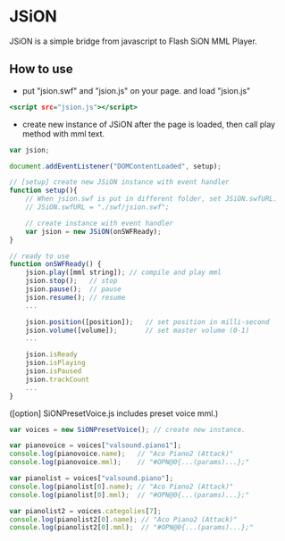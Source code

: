 # JSiON
JSiON is a simple bridge from javascript to Flash SiON MML Player.

## How to use
- put "jsion.swf" and "jsion.js" on your page. and load "jsion.js"
```html:jsion.html
<script src="jsion.js"></script>
```
- create new instance of JSiON after the page is loaded, then call play method with mml text.
```javascript:usage.js
var jsion;

document.addEventListener("DOMContentLoaded", setup);

// [setup] create new JSiON instance with event handler 
function setup(){
    // When jsion.swf is put in different folder, set JSiON.swfURL.
    // JSiON.swfURL = "./swf/jsion.swf";

    // create instance with event handler
    var jsion = new JSiON(onSWFReady);
}

// ready to use
function onSWFReady() {
    jsion.play([mml string]); // compile and play mml
    jsion.stop();   // stop
    jsion.pause();  // pause
    jsion.resume(); // resume
    ...

    jsion.position([position]);   // set position in milli-second
    jsion.volume([volume]);       // set master volume (0-1)
    ...

    jsion.isReady
    jsion.isPlaying
    jsion.isPaused
    jsion.trackCount
    ...
}
```

([option] SiONPresetVoice.js includes preset voice mml.)

```javascript:usage_preset.js
var voices = new SiONPresetVoice(); // create new instance.

var pianovoice = voices["valsound.piano1"];
console.log(pianovoice.name);   // "Aco Piano2 (Attack)"
console.log(pianovoice.mml);    // "#OPN@0{...(params)...};"

var pianolist = voices["valsound.piano"];
console.log(pianolist[0].name); // "Aco Piano2 (Attack)"
console.log(pianolist[0].mml);  // "#OPN@0{...(params)...};"

var pianolist2 = voices.categolies[7];
console.log(pianolist2[0].name); // "Aco Piano2 (Attack)"
console.log(pianolist2[0].mml);  // "#OPN@0{...(params)...};"
```